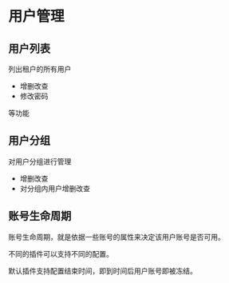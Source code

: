 # 用户管理

## 用户列表
列出租户的所有用户

* 增删改查
* 修改密码

等功能

## 用户分组

对用户分组进行管理

* 增删改查
* 对分组内用户增删改查



## 账号生命周期

账号生命周期，就是依据一些账号的属性来决定该用户账号是否可用。

不同的插件可以支持不同的配置。

默认插件支持配置结束时间，即到时间后用户账号即被冻结。